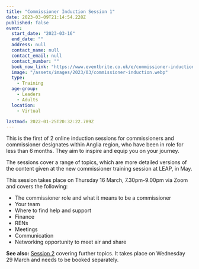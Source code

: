 ```yaml
---
title: "Commissioner Induction Session 1"
date: 2023-03-09T21:14:54.228Z
published: false
event:
  start_date: "2023-03-16"
  end_date: ""
  address: null
  contact_name: null
  contact_email: null
  contact_number: ""
  book_now_link: "https://www.eventbrite.co.uk/e/commissioner-induction-session-1d-tickets-472685865147"
  image: "/assets/images/2023/03/commissioner-induction.webp"
  type:
    - Training
  age-group:
    - Leaders
    - Adults
  location:
    - Virtual

lastmod: 2022-01-25T20:32:22.789Z
---
```

This is the first of 2 online induction sessions for commissioners and commissioner designates within Anglia region, who have been in role for less than 6 months. They aim to inspire and equip you on your journey.

The sessions cover a range of topics, which are more detailed versions of the content given at the new commissioner training session at LEAP, in May.

This session takes place on Thursday 16 March, 7.30pm-9.00pm via Zoom and covers the following:

- The commissioner role and what it means to be a commissioner
- Your team
- Where to find help and support
- Finance
- RENs
- Meetings
- Communication
- Networking opportunity to meet air and share

**See also:** [Session 2](/training/commissioner-induction-session-2/) covering further topics. It takes place on Wednesday 29 March and needs to be booked separately.
